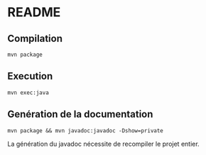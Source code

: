 # README


## Compilation
``
mvn package
``
## Execution
``
mvn exec:java
``

## Genération de la documentation
``
mvn package && mvn javadoc:javadoc -Dshow=private
``

La génération du javadoc nécessite de recompiler le projet entier.
